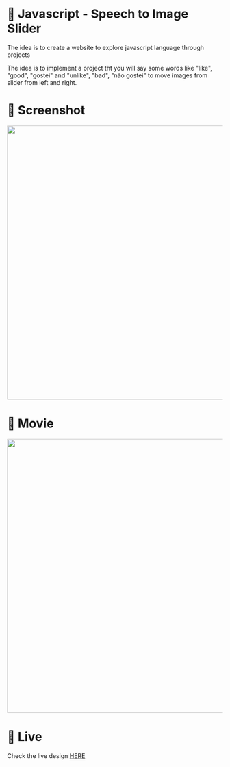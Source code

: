# 🎨 Javascript - Speech to Image Slider

The idea is to create a website to explore javascript language through projects 

The idea is to implement a project tht you will say some words like "like", "good", "gostei" and "unlike", "bad", "não gostei" to move images from slider from left and right.


# 📸 Screenshot
<img src="https://storage.googleapis.com/rfribeiro-ml-projects/ml-speech-to-slider/presentation.png" width="640">


# 🎥 Movie
<img src="https://storage.googleapis.com/rfribeiro-ml-projects/ml-speech-to-slider/presentation.gif" width="640">

# 🚀 Live

Check the live design [HERE](https://storage.googleapis.com/rfribeiro-ml-projects/ml-speech-to-slider/index.html)